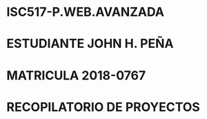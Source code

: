 # ISC517-P.WEB.AVANZADA
# ESTUDIANTE JOHN H. PEÑA
# MATRICULA 2018-0767
# RECOPILATORIO DE PROYECTOS
